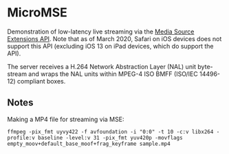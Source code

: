 # MicroMSE

Demonstration of low-latency live streaming via the [Media Source Extensions API](//developer.mozilla.org/en-US/docs/Web/API/Media_Source_Extensions_API). Note that as of March 2020, Safari on iOS devices does not support this API (excluding iOS 13 on iPad devices, which do support the API).

The server receives a H.264 Network Abstraction Layer (NAL) unit byte-stream
and wraps the NAL units within MPEG-4 ISO BMFF (ISO/IEC 14496-12) compliant
boxes.

## Notes

Making a MP4 file for streaming via MSE:

	ffmpeg -pix_fmt uyvy422 -f avfoundation -i "0:0" -t 10 -c:v libx264 -profile:v baseline -level:v 31 -pix_fmt yuv420p -movflags empty_moov+default_base_moof+frag_keyframe sample.mp4
